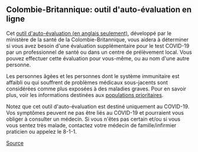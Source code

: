 ## Colombie-Britannique: outil d'auto-évaluation en ligne

Cet [outil d'auto-évaluation (en anglais seulement)](https://covid19.thrive.health/), développé par le ministère de la santé de la Colombie-Britannique, vous aidera à déterminer si vous avez besoin d'une évaluation supplémentaire pour le test COVID-19 par un professionnel de santé ou dans un centre de prélèvement local. Vous pouvez effectuer cette évaluation pour vous-même, ou au nom d'une autre personne.

Les personnes âgées et les personnes dont le système immunitaire est affaibli ou qui souffrent de problèmes médicaux sous-jacents sont considérées comme plus exposées à des maladies graves. Pour en savoir plus, voir les informations destinées aux [populations prioritaires](http://www.bccdc.ca/health-info/diseases-conditions/covid-19/priority-populations).

Notez que cet outil d'auto-évaluation est destiné uniquement au COVID-19. Vos symptômes peuvent ne pas être liés au COVID-19 et pourraient vous obliger à consulter un médecin. Si vous n'êtes pas certain et/ou si vous vous sentez très malade, contactez votre médecin de famille/infirmier praticien ou appelez le 8-1-1.

[Source](http://covid-19.bccdc.ca/)
